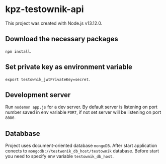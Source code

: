 # kpz-testownik-api

This project was created with Node.js v13.12.0.

## Download the necessary packages
`npm install`.
 
## Set private key as environment variable
`export testownik_jwtPrivateKey=secret`.

## Development server
Run `nodemon app.js` for a dev server. By default server is listening on port number saved in env variable `PORT`,
if not set server will be listening on port `8080`.

## Databbase
Project uses document-oriented database `mongoDB`. After start application conects to `mongodb://testwonik_db_host/testownik` database. Before start you need to specify env variable `testownik_db_host`.
